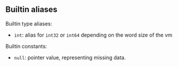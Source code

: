 ## Builtin aliases
Builtin type aliases:
- `int`: alias for `int32` or `int64` depending on the word size of the vm

Builtin constants:
- `null`: pointer value, representing missing data.


